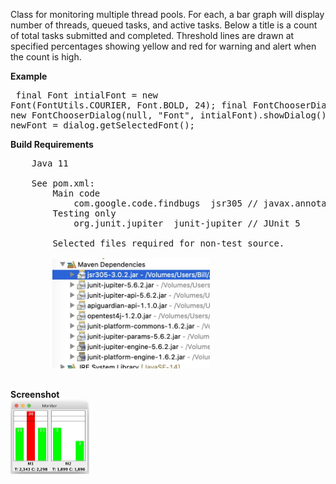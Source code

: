 Class for monitoring multiple thread pools. For each, a bar graph will display number of threads,
queued tasks, and active tasks. Below a title is a count of total tasks submitted and completed.
Threshold lines are drawn at specified percentages showing yellow and red for warning and alert
when the count is high.

<b>Example</b><pre>
	final Font intialFont = new Font(FontUtils.COURIER, Font.BOLD, 24);
	final FontChooserDialog dialog =  new FontChooserDialog(null, "Font", intialFont).showDialog();
	Font newFont = dialog.getSelectedFont();
</pre>
<b>Build Requirements</b>
<pre>
	Java 11

	See pom.xml:
		Main code
			com.google.code.findbugs  jsr305 // javax.annotations
		Testing only
			org.junit.jupiter  junit-jupiter // JUnit 5

		Selected files required for non-test source.

		<img src="JarList.jpg" width ="50%" alt="JarList.jpg">

</pre>
<b>Screenshot</b><br>
<img src="src/com/billsdesk/github/monitorwindow/doc-files/MonitorWindow.jpg" width="25%%" alt="MonitorWindow.jpg">
</p>